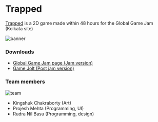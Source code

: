 # Trapped

[Trapped](http://rudranilbasu.me/assets/trapped/) is a 2D game made within 48 hours for the Global Game Jam (Kolkata site)

![banner](http://rudranilbasu.me/img/assets/trapped/Banner.png)

### Downloads
* [Global Game Jam page (Jam version)](http://globalgamejam.org/2017/games/trapped)
* [Game Jolt (Post jam version)](http://gamejolt.com/games/trapped/229317)

### Team members

![team](http://ggj.s3.amazonaws.com/styles/game_sidebar__wide/s3/games/team_pictures/lmao_1.jpg?itok=7l1Yy0L_)

* Kingshuk Chakraborty (Art)
* Projesh Mehta (Programming, UI)
* Rudra Nil Basu (Programming, design)
